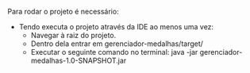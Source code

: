 Para rodar o projeto é necessário:

-  Tendo executa o projeto através da IDE ao menos uma vez: 
    - Navegar à raiz do projeto. 
    - Dentro dela entrar em gerenciador-medalhas/target/ 
    - Executar o seguinte comando no terminal: java -jar gerenciador-medalhas-1.0-SNAPSHOT.jar
